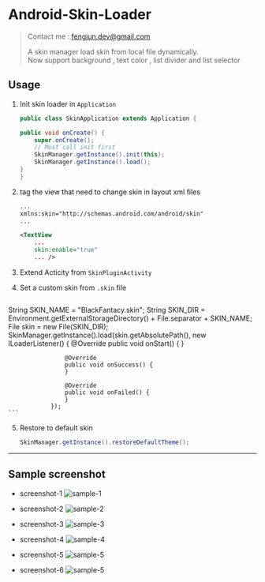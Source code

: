 # Android-Skin-Loader

> Contact me : fengjun.dev@gmail.com
>
> A skin manager load skin from local file dynamically.  
> Now support background , text color , list divider and list selector


## Usage

1. Init skin loader in `Application` 

    ```java
    public class SkinApplication extends Application {
	
	public void onCreate() {
		super.onCreate();
		// Must call init first 
		SkinManager.getInstance().init(this);
		SkinManager.getInstance().load();
	}
    }
    ```

2. tag the view that need to change skin in layout xml files
    ```xml
    ...
    xmlns:skin="http://schemas.android.com/android/skin"
    ...
    
    <TextView
        ...
        skin:enable="true" 
        ... />
    ```

3. Extend Acticity from `SkinPluginActivity`

4. Set a custom skin from `.skin` file
    ```java
String SKIN_NAME = "BlackFantacy.skin";
String SKIN_DIR = Environment.getExternalStorageDirectory() + File.separator + SKIN_NAME;
File skin = new File(SKIN_DIR);
SkinManager.getInstance().load(skin.getAbsolutePath(),
				new ILoaderListener() {
					@Override
					public void onStart() {
					}

					@Override
					public void onSuccess() {
					}

					@Override
					public void onFailed() {
					}
				});
    ```

5. Restore to default skin

    ```java
    SkinManager.getInstance().restoreDefaultTheme();
    ```

---

## Sample screenshot

- screenshot-1
![sample-1](https://raw.githubusercontent.com/fengjundev/Android-Skin-Loader/master/sample/image/1.png)
  
- screenshot-2
![sample-2](https://raw.githubusercontent.com/fengjundev/Android-Skin-Loader/master/sample/image/2.png)

- screenshot-3
![sample-3](https://raw.githubusercontent.com/fengjundev/Android-Skin-Loader/master/sample/image/3.png)

- screenshot-4
![sample-4](https://raw.githubusercontent.com/fengjundev/Android-Skin-Loader/master/sample/image/4.png)

- screenshot-5
![sample-5](https://raw.githubusercontent.com/fengjundev/Android-Skin-Loader/master/sample/image/5.png)

- screenshot-6
![sample-5](https://raw.githubusercontent.com/fengjundev/Android-Skin-Loader/master/sample/image/6.png)
